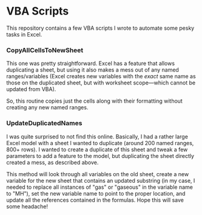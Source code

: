 # VBA Scripts

This repository contains a few VBA scripts I wrote to automate some pesky tasks in Excel.

### CopyAllCellsToNewSheet

This one was pretty straightforward. Excel has a feature that allows duplicating a sheet, but using it also makes a mess out of any named ranges/variables (Excel creates new variables with the *exact* same name as those on the duplicated sheet, but with worksheet scope—which cannot be updated from VBA).

So, this routine copies just the cells along with their formatting without creating any new named ranges.  

### UpdateDuplicatedNames

I was quite surprised to not find this online. Basically, I had a rather large Excel model with a sheet I wanted to duplicate (around 200 named ranges, 800+ rows). I wanted to create a duplicate of this sheet and tweak a few parameters to add a feature to the model, but duplicating the sheet directly created a mess, as described above.

This method will look through all variables on the old sheet, create a new variable for the new sheet that contains an updated substring (in my case, I needed to replace all instances of "gas" or "gaseous" in the variable name to "MH"), set the new variable name to point to the proper location, and update all the references contained in the formulas. Hope this will save some headache!